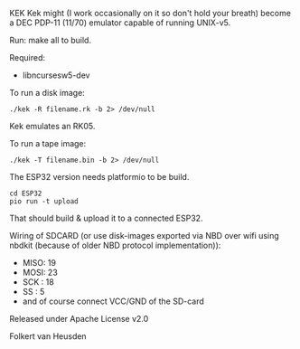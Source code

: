 KEK
Kek might (I work occasionally on it so don't hold your breath) become a DEC PDP-11 (11/70) emulator capable of running UNIX-v5.

Run:
    make all
to build.


Required:
* libncursesw5-dev


To run a disk image:

    ./kek -R filename.rk -b 2> /dev/null

Kek emulates an RK05.


To run a tape image:

    ./kek -T filename.bin -b 2> /dev/null


The ESP32 version needs platformio to be build.

    cd ESP32
    pio run -t upload

That should build & upload it to a connected ESP32.

Wiring of SDCARD (or use disk-images exported via NBD over wifi using nbdkit (because of older NBD protocol implementation)):
* MISO: 19
* MOSI: 23
* SCK : 18
* SS  : 5
* and of course connect VCC/GND of the SD-card


Released under Apache License v2.0

Folkert van Heusden
